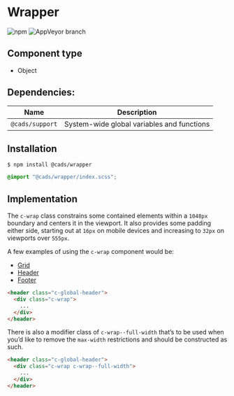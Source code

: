 # Wrapper

![npm](https://img.shields.io/npm/v/:package.svg)
![AppVeyor branch](https://img.shields.io/appveyor/ci/:user/:repo/:branch.svg)

## Component type

- Object

## Dependencies:

| Name           | Description                                |
| -------------- | ------------------------------------------ |
| `@cads/support` | System-wide global variables and functions |

## Installation

```
$ npm install @cads/wrapper
```

```scss
@import "@cads/wrapper/index.scss";
```

## Implementation

The `c-wrap` class constrains some contained elements within a `1048px` boundary and centers it in the viewport. It also provides some padding either side, starting out at `16px` on mobile devices and increasing to `32px` on viewports over `555px`.

A few examples of using the `c-wrap` component would be:

- [Grid]()
- [Header]()
- [Footer]()

<!-- prettier-ignore-start -->
```html
<header class="c-global-header">
  <div class="c-wrap">
    ...
  </div>
</header>
```
<!-- prettier-ignore-end -->

There is also a modifier class of `c-wrap--full-width` that’s to be used when you’d like to remove the `max-width` restrictions and should be constructed as such.

<!-- prettier-ignore-start -->
```html
<header class="c-global-header">
  <div class="c-wrap c-wrap--full-width">
    ...
  </div>
</header>
```
<!-- prettier-ignore-end -->
